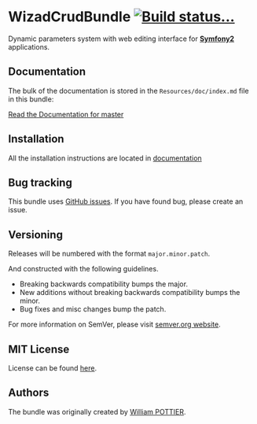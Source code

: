 WizadCrudBundle [![Build status...](https://secure.travis-ci.org/wpottier/WizadCrudBundle.png)](http://travis-ci.org/wpottier/WizadCrudBundle)
====================

Dynamic parameters system with web editing interface for [**Symfony2**](http://symfony.com) applications.

Documentation
-------------

The bulk of the documentation is stored in the `Resources/doc/index.md`
file in this bundle:

[Read the Documentation for master](https://github.com/wpottier/WizadCrudBundle/blob/master/Resources/doc/index.md)

Installation
------------

All the installation instructions are located in [documentation](https://github.com/wpottier/WizadCrudBundle/blob/master/Resources/doc/install.md)

Bug tracking
------------

This bundle uses [GitHub issues](https://github.com/wpottier/WizadCrudBundle/issues).
If you have found bug, please create an issue.

Versioning
----------

Releases will be numbered with the format `major.minor.patch`.

And constructed with the following guidelines.

* Breaking backwards compatibility bumps the major.
* New additions without breaking backwards compatibility bumps the minor.
* Bug fixes and misc changes bump the patch.

For more information on SemVer, please visit [semver.org website](http://semver.org/).

MIT License
-----------

License can be found [here](https://github.com/wpottier/WizadCrudBundle/blob/master/LICENSE).

Authors
-------

The bundle was originally created by [William POTTIER](http://william-pottier.fr).